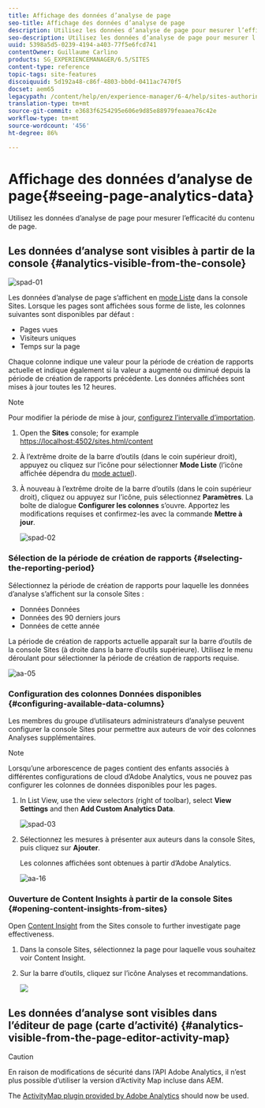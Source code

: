 ```yaml
---
title: Affichage des données d’analyse de page
seo-title: Affichage des données d’analyse de page
description: Utilisez les données d’analyse de page pour mesurer l’efficacité de leur contenu de page
seo-description: Utilisez les données d’analyse de page pour mesurer l’efficacité de leur contenu de page
uuid: 5398a5d5-0239-4194-a403-77f5e6fcd741
contentOwner: Guillaume Carlino
products: SG_EXPERIENCEMANAGER/6.5/SITES
content-type: reference
topic-tags: site-features
discoiquuid: 5d192a48-c86f-4803-bb0d-0411ac7470f5
docset: aem65
legacypath: /content/help/en/experience-manager/6-4/help/sites-authoring/pa-using.html
translation-type: tm+mt
source-git-commit: e3683f6254295e606e9d85e88979feaaea76c42e
workflow-type: tm+mt
source-wordcount: '456'
ht-degree: 86%

---
```



# Affichage des données d’analyse de page{#seeing-page-analytics-data}

Utilisez les données d’analyse de page pour mesurer l’efficacité du contenu de page.

## Les données d’analyse sont visibles à partir de la console {#analytics-visible-from-the-console}

![spad-01](assets/spad-01.png)

Les données d’analyse de page s’affichent en [mode Liste](/help/sites-authoring/basic-handling.md#list-view) dans la console Sites. Lorsque les pages sont affichées sous forme de liste, les colonnes suivantes sont disponibles par défaut :

* Pages vues
* Visiteurs uniques
* Temps sur la page

Chaque colonne indique une valeur pour la période de création de rapports actuelle et indique également si la valeur a augmenté ou diminué depuis la période de création de rapports précédente. Les données affichées sont mises à jour toutes les 12 heures.

>[!NOTE]
>
>Pour modifier la période de mise à jour, [configurez l’intervalle d’importation](/help/sites-administering/adobeanalytics-connect.md#configuring-the-import-interval).

1. Open the **Sites** console; for example [https://localhost:4502/sites.html/content](https://localhost:4502/sites.html/content)
1. À l’extrême droite de la barre d’outils (dans le coin supérieur droit), appuyez ou cliquez sur l’icône pour sélectionner **Mode Liste** (l’icône affichée dépendra du [mode actuel](/help/sites-authoring/basic-handling.md#viewing-and-selecting-resources)).

1. À nouveau à l’extrême droite de la barre d’outils (dans le coin supérieur droit), cliquez ou appuyez sur l’icône, puis sélectionnez **Paramètres**. La boîte de dialogue **Configurer les colonnes** s’ouvre. Apportez les modifications requises et confirmez-les avec la commande **Mettre à jour**.

   ![spad-02](assets/spad-02.png)

### Sélection de la période de création de rapports {#selecting-the-reporting-period}

Sélectionnez la période de création de rapports pour laquelle les données d’analyse s’affichent sur la console Sites :

* Données  Données
* Données des 90 derniers jours
* Données de cette année

La période de création de rapports actuelle apparaît sur la barre d’outils de la console Sites (à droite dans la barre d’outils supérieure). Utilisez le menu déroulant pour sélectionner la période de création de rapports requise. 

![aa-05](assets/aa-05.png)

### Configuration des colonnes Données disponibles {#configuring-available-data-columns}

Les membres du groupe d’utilisateurs administrateurs d’analyse peuvent configurer la console Sites pour permettre aux auteurs de voir des colonnes Analyses supplémentaires.

>[!NOTE]
>
>Lorsqu’une arborescence de pages contient des enfants associés à différentes configurations de cloud d’Adobe Analytics, vous ne pouvez pas configurer les colonnes de données disponibles pour les pages.

1. In List View, use the view selectors (right of toolbar), select **View Settings** and then **Add Custom Analytics Data**.

   ![spad-03](assets/spad-03.png)

1. Sélectionnez les mesures à présenter aux auteurs dans la console Sites, puis cliquez sur **Ajouter**.

   Les colonnes affichées sont obtenues à partir d’Adobe Analytics.

   ![aa-16](assets/aa-16.png)

### Ouverture de Content Insights à partir de la console Sites {#opening-content-insights-from-sites}

Open [Content Insight](/help/sites-authoring/content-insights.md) from the Sites console to further investigate page effectiveness.

1. Dans la console Sites, sélectionnez la page pour laquelle vous souhaitez voir Content Insight.
1. Sur la barre d’outils, cliquez sur l’icône Analyses et recommandations.

   ![](do-not-localize/chlimage_1-14.png)

## Les données d’analyse sont visibles dans l’éditeur de page (carte d’activité) {#analytics-visible-from-the-page-editor-activity-map}

>[!CAUTION]
>
>En raison de modifications de sécurité dans l’API Adobe Analytics, il n’est plus possible d’utiliser la version d’Activity Map incluse dans AEM.
>
>The [ActivityMap plugin provided by Adobe Analytics](https://docs.adobe.com/content/help/fr-FR/analytics/analyze/activity-map/getting-started/get-started-users/activitymap-install.html) should now be used.
